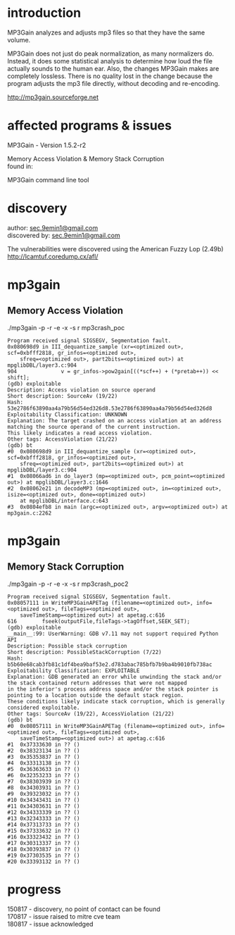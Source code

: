 # introduction

MP3Gain analyzes and adjusts mp3 files so that they have the same volume.

MP3Gain does not just do peak normalization, as many normalizers do. Instead, it does some statistical analysis to determine 
how loud the file actually sounds to the human ear.
Also, the changes MP3Gain makes are completely lossless. There is no quality lost in the change because the program adjusts 
the mp3 file directly, without decoding and re-encoding.

http://mp3gain.sourceforge.net

# affected programs & issues 

MP3Gain - Version 1.5.2-r2

Memory Access Violation & Memory Stack Corruption  
found in:  
  
MP3Gain command line tool  

# discovery 

author: sec.9emin1@gmail.com  
discovered by: sec.9emin1@gmail.com  

The vulnerabilities were discovered using the American Fuzzy Lop (2.49b)  
http://lcamtuf.coredump.cx/afl/

# mp3gain 
## Memory Access Violation 
./mp3gain -p -r -e -x -s r mp3crash_poc
```
Program received signal SIGSEGV, Segmentation fault.
0x080698d9 in III_dequantize_sample (xr=<optimized out>, scf=0xbfff2818, gr_infos=<optimized out>, 
    sfreq=<optimized out>, part2bits=<optimized out>) at mpglibDBL/layer3.c:904
904              v = gr_infos->pow2gain[((*scf++) + (*pretab++)) << shift];
(gdb) exploitable 
Description: Access violation on source operand
Short description: SourceAv (19/22)
Hash: 53e2786f63890aa4a79b56d54ed326d8.53e2786f63890aa4a79b56d54ed326d8
Exploitability Classification: UNKNOWN
Explanation: The target crashed on an access violation at an address matching the source operand of the current instruction. 
This likely indicates a read access violation.
Other tags: AccessViolation (21/22)
(gdb) bt
#0  0x080698d9 in III_dequantize_sample (xr=<optimized out>, scf=0xbfff2818, gr_infos=<optimized out>, 
    sfreq=<optimized out>, part2bits=<optimized out>) at mpglibDBL/layer3.c:904
#1  0x08066ad6 in do_layer3 (mp=<optimized out>, pcm_point=<optimized out>) at mpglibDBL/layer3.c:1646
#2  0x08062e21 in decodeMP3 (mp=<optimized out>, in=<optimized out>, isize=<optimized out>, done=<optimized out>)
    at mpglibDBL/interface.c:643
#3  0x0804efb8 in main (argc=<optimized out>, argv=<optimized out>) at mp3gain.c:2262
```

# mp3gain 
## Memory Stack Corruption 
./mp3gain -p -r -e -x -s r mp3crash_poc2
```
Program received signal SIGSEGV, Segmentation fault.
0x08057111 in WriteMP3GainAPETag (filename=<optimized out>, info=<optimized out>, fileTags=<optimized out>, 
    saveTimeStamp=<optimized out>) at apetag.c:616
616        fseek(outputFile,fileTags->tagOffset,SEEK_SET);
(gdb) exploitable 
__main__:99: UserWarning: GDB v7.11 may not support required Python API
Description: Possible stack corruption
Short description: PossibleStackCorruption (7/22)
Hash: b5b60e68cab3fb81c1df4bea9baf53e2.d783abac785bfb7b9ba4b9010fb738ac
Exploitability Classification: EXPLOITABLE
Explanation: GDB generated an error while unwinding the stack and/or the stack contained return addresses that were not mapped 
in the inferior's process address space and/or the stack pointer is pointing to a location outside the default stack region. 
These conditions likely indicate stack corruption, which is generally considered exploitable.
Other tags: SourceAv (19/22), AccessViolation (21/22)
(gdb) bt
#0  0x08057111 in WriteMP3GainAPETag (filename=<optimized out>, info=<optimized out>, fileTags=<optimized out>, 
    saveTimeStamp=<optimized out>) at apetag.c:616
#1  0x37333630 in ?? ()
#2  0x38323134 in ?? ()
#3  0x35353837 in ?? ()
#4  0x33313138 in ?? ()
#5  0x36363633 in ?? ()
#6  0x32353233 in ?? ()
#7  0x38303939 in ?? ()
#8  0x34303931 in ?? ()
#9  0x39323032 in ?? ()
#10 0x34343431 in ?? ()
#11 0x34303631 in ?? ()
#12 0x34333339 in ?? ()
#13 0x32343333 in ?? ()
#14 0x37313733 in ?? ()
#15 0x37333632 in ?? ()
#16 0x33323432 in ?? ()
#17 0x30313337 in ?? ()
#18 0x30393837 in ?? ()
#19 0x37303535 in ?? ()
#20 0x33393132 in ?? ()
```

# progress

150817 - discovery, no point of contact can be found  
170817 - issue raised to mitre cve team  
180817 - issue acknowledged  

